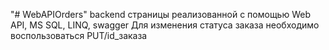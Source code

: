 "# WebAPIOrders" 
 backend страницы реализованной с помощью Web API, MS SQL, LINQ, swagger
Для изменения статуса заказа необходимо воспользоваться PUT/id_заказа
